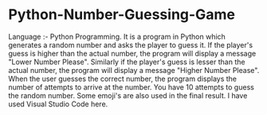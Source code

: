 # Python-Number-Guessing-Game
Language :- Python Programming. It is a program in Python which generates a random number and asks the player to guess it. If the player's guess is higher than the actual number, the program will display a message "Lower Number Please".  Similarly if the player's guess is lesser than the actual number, the program will display a message "Higher Number Please". When the user guesses the correct number, the program displays the number of attempts to arrive at the number. You have 10 attempts to guess the random number. Some emoji's are also used in the final result. I have used Visual Studio Code here. 
